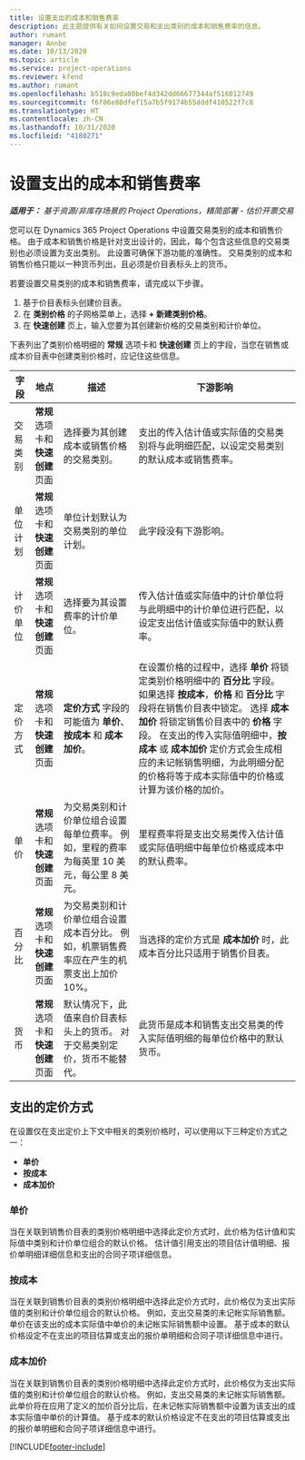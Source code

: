 ```yaml
---
title: 设置支出的成本和销售费率
description: 此主题提供有关如何设置交易和支出类别的成本和销售费率的信息。
author: rumant
manager: Annbe
ms.date: 10/13/2020
ms.topic: article
ms.service: project-operations
ms.reviewer: kfend
ms.author: rumant
ms.openlocfilehash: b518c9eda00bef4d342dd66677344af516012749
ms.sourcegitcommit: f6f86e80dfef15a7b5f9174b55dddf410522f7c8
ms.translationtype: HT
ms.contentlocale: zh-CN
ms.lasthandoff: 10/31/2020
ms.locfileid: "4180271"
---
```

# <a name="set-up-cost-and-sales-rates-for-expenses"></a>设置支出的成本和销售费率

_**适用于：** 基于资源/非库存场景的 Project Operations，精简部署 - 估价开票交易_

您可以在 Dynamics 365 Project Operations 中设置交易类别的成本和销售价格。 由于成本和销售价格是针对支出设计的，因此，每个包含这些信息的交易类别也必须设置为支出类别。 此设置可确保下游功能的准确性。 交易类别的成本和销售价格只能以一种货币列出，且必须是价目表标头上的货币。

若要设置交易类别的成本和销售费率，请完成以下步骤。 

1. 基于价目表标头创建价目表。 
2. 在 **类别价格** 的子网格菜单上，选择 **+ 新建类别价格**。 
3. 在 **快速创建** 页上，输入您要为其创建新价格的交易类别和计价单位。

下表列出了类别价格明细的 **常规** 选项卡和 **快速创建** 页上的字段，当您在销售或成本价目表中创建类别价格时，应记住这些信息。

| 字段 | 地点 | 描述 | 下游影响 |
| --- | --- | --- | --- |
| 交易类别 | **常规** 选项卡和 **快速创建** 页面 | 选择要为其创建成本或销售价格的交易类别。 | 支出的传入估计值或实际值的交易类别将与此明细匹配，以设定交易类别的默认成本或销售费率。 |
| 单位计划 | **常规** 选项卡和 **快速创建** 页面 | 单位计划默认为交易类别的单位计划。 | 此字段没有下游影响。 |
| 计价单位 | **常规** 选项卡和 **快速创建** 页面 | 选择要为其设置费率的计价单位。 | 传入估计值或实际值中的计价单位将与此明细中的计价单位进行匹配，以设定支出估计值或实际值中的默认费率。 |
| 定价方式 | **常规** 选项卡和 **快速创建** 页面 | **定价方式** 字段的可能值为 **单价**、**按成本** 和 **成本加价**。 | 在设置价格的过程中，选择 **单价** 将锁定类别价格明细中的 **百分比** 字段。 如果选择 **按成本**，**价格** 和 **百分比** 字段将在销售价目表中锁定。 选择 **成本加价** 将锁定销售价目表中的 **价格** 字段。 在支出的传入实际值明细中，**按成本** 或 **成本加价** 定价方式会生成相应的未记帐销售明细，为此明细分配的价格将等于成本实际值中的价格或计算为该价格的加价。 |
| 单价 | **常规** 选项卡和 **快速创建** 页面 | 为交易类别和计价单位组合设置每单位费率。 例如，里程的费率为每英里 10 美元，每公里 8 美元。 | 里程费率将是支出交易类传入估计值或实际值明细中每单位价格或成本中的默认费率。|
| 百分比 | **常规** 选项卡和 **快速创建** 页面 | 为交易类别和计价单位组合设置成本百分比。 例如，机票销售费率应在产生的机票支出上加价 10%。 | 当选择的定价方式是 **成本加价** 时，此成本百分比只适用于销售价目表。 |
| 货币 | **常规** 选项卡和 **快速创建** 页面 | 默认情况下，此值来自价目表标头上的货币。 对于交易类别定价，货币不能替代。 | 此货币是成本和销售支出交易类的传入实际值明细的每单位价格中的默认货币。 |

## <a name="pricing-methods-for-expenses"></a>支出的定价方式

在设置仅在支出定价上下文中相关的类别价格时，可以使用以下三种定价方式之一：

- **单价**
- **按成本**
- **成本加价**

### <a name="price-per-unit"></a>单价
当在关联到销售价目表的类别价格明细中选择此定价方式时，此价格为估计值和实际值中类别和计价单位组合的默认价格。 估计值引用支出的项目估计值明细、报价单明细详细信息和支出的合同子项详细信息。

### <a name="at-cost"></a>按成本
当在关联到销售价目表的类别价格明细中选择此定价方式时，此价格仅为支出实际值的类别和计价单位组合的默认价格。 例如，支出交易类的未记帐实际销售额。 单价在该支出的成本实际值中单价的未记帐实际销售额中设置。 基于成本的默认价格设定不在支出的项目估算或支出的报价单明细和合同子项详细信息中进行。

### <a name="markup-over-cost"></a>成本加价
当在关联到销售价目表的类别价格明细中选择此定价方式时，此价格仅为支出实际值的类别和计价单位组合的默认价格。 例如，支出交易类的未记帐实际销售额。 此单价将在应用了定义的加价百分比后，在未记帐实际销售额中设置为该支出的成本实际值中单价的计算值。 基于成本的默认价格设定不在支出的项目估算或支出的报价单明细和合同子项详细信息中进行。


[!INCLUDE[footer-include](../includes/footer-banner.md)]